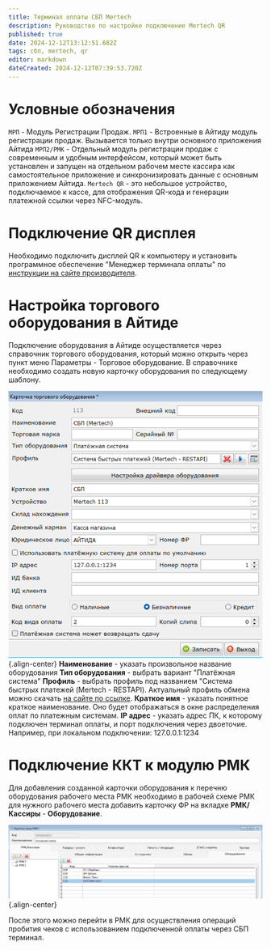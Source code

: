 ```yaml
---
title: Терминал оплаты СБП Mertech
description: Руководство по настройке подключение Mertech QR
published: true
date: 2024-12-12T13:12:51.682Z
tags: сбп, mertech, qr
editor: markdown
dateCreated: 2024-12-12T07:39:53.720Z
---
```


# Условные обозначения
`МРП` - Модуль Регистрации Продаж.
`МРП1` - Встроенные в Айтиду модуль регистрации продаж. Вызывается только внутри основного приложения Айтида
`МРП2/РМК` - Отдельный модуль регистрации продаж с современным и удобным интерфейсом, который может быть установлен и запущен на отдельном рабочем месте кассира как самостоятельное приложение и синхронизировать данные с основным приложением Айтида.
`Mertech QR` - это небольшое устройство, подключаемое к кассе, для отображения QR-кода и генерации платежной ссылки через NFC-модуль.

# Подключение QR дисплея

Необходимо подключить дисплей QR к компьютеру и установить программное обеспечение "Менеджер терминала оплаты" по [инструкции на сайте производителя](https://docs.mertech.ru/sbp/manager/).

# Настройка торгового оборудования в Айтиде

Подключение оборудования в Айтиде осуществляется через справочник торгового оборудования, который можно открыть через пункт меню Параметры - Торговое оборудование. В справочнике необходимо создать новую карточку оборудования по следующему шаблону.

![2024-12-12_14-24-39.png](/images/integrations/mertech-qr/2024-12-12_14-24-39.png){.align-center}
**Наименование** - указать произвольное название оборудования
**Тип оборудования** - выбрать вариант "Платёжная система"
**Профиль** - выбрать профиль под названием "Система быстрых платежей (Mertech - RESTAPI).
Актуальный профиль обмена можно скачать [на сайте по ссылке](/https://itida.ru/obnovleniya-i-profili/profili-oborudovaniya-algoritmy-parametry-i-funktsii).
**Краткое имя** - указать понятное краткое наименование. Оно будет отображаться в окне распределения оплат по платежным системам.
**IP адрес** - указать адрес ПК, к которому подключен терминал оплаты, и порт подключения через двоеточие. Например, при локальном подключении: 127.0.0.1:1234

# Подключение ККТ к модулю РМК
Для добавления созданной карточки оборудования к перечню оборудования рабочего места РМК необходимо в рабочей схеме РМК для нужного рабочего места добавить карточку ФР на вкладке **РМК/Кассиры** - **Оборудование**.

![2024-12-12_14-40-57.png](/images/integrations/mertech-qr/2024-12-12_14-40-57.png){.align-center}

После этого можно перейти в РМК для осуществления операций пробития чеков с использованием подключенной оплаты через СБП терминал.